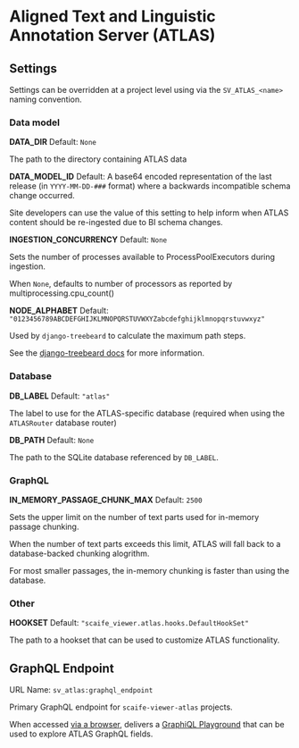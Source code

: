 # Aligned Text and Linguistic Annotation Server (ATLAS)

## Settings

Settings can be overridden at a project level using via the `SV_ATLAS_<name>`
naming convention.

### Data model

**DATA_DIR**
Default: `None`

The path to the directory containing ATLAS data

**DATA_MODEL_ID**
Default: A base64 encoded representation of the last release (in `YYYY-MM-DD-###` format) where a
backwards incompatible schema change occurred.

Site developers can use the value of this setting to help inform when ATLAS content should be re-ingested
due to BI schema changes.

**INGESTION_CONCURRENCY**
Default: `None`

Sets the number of processes available to ProcessPoolExecutors during ingestion.

When `None`, defaults to number of processors as reported by multiprocessing.cpu_count()

**NODE_ALPHABET**
Default: `"0123456789ABCDEFGHIJKLMNOPQRSTUVWXYZabcdefghijklmnopqrstuvwxyz"`

Used by `django-treebeard` to calculate the maximum path steps.

See the [django-treebeard docs](https://django-treebeard.readthedocs.io/en/latest/mp_tree.html#treebeard.mp_tree.MP_Node.alphabet) for more information.


### Database

**DB_LABEL**
Default: `"atlas"`

The label to use for the ATLAS-specific database (required when using the `ATLASRouter` database router)

**DB_PATH**
Default: `None`

The path to the SQLite database referenced by `DB_LABEL`.


### GraphQL

**IN_MEMORY_PASSAGE_CHUNK_MAX**
Default: `2500`

Sets the upper limit on the number of text parts used for in-memory passage chunking.

When the number of text parts exceeds this limit, ATLAS will fall back to a database-backed
chunking alogrithm.

For most smaller passages, the in-memory chunking is faster than using the database.


### Other

**HOOKSET**
Default: `"scaife_viewer.atlas.hooks.DefaultHookSet"`

The path to a hookset that can be used to customize ATLAS functionality.

## GraphQL Endpoint
URL Name: `sv_atlas:graphql_endpoint`

Primary GraphQL endpoint for `scaife-viewer-atlas` projects.

When accessed [via a browser](https://github.com/graphql-python/graphene-django/blob/2e806384f60505a29745752bf9c477c71668f0fa/graphene_django/views.py#L154), delivers a [GraphiQL Playground](https://github.com/graphql/graphiql#graphiql) that can be used
to explore ATLAS GraphQL fields.

